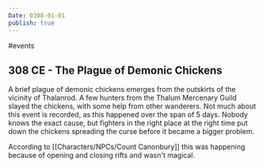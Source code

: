 ```yaml
---
Date: 0308-01-01
publish: true
---
```


#events
## 308 CE - The Plague of Demonic Chickens
A brief plague of demonic chickens emerges from the outskirts of the vicinity of Thalanrod. A few hunters from the Thalum Mercenary Guild slayed the chickens, with some help from other wanderers. Not much about this event is recorded, as this happened over the span of 5 days. Nobody knows the exact cause, but fighters in the right place at the right time put down the chickens spreading the curse before it became a bigger problem. 

According to [[Characters/NPCs/Count Canonbury]] this was happening because of opening and closing rifts and wasn't magical. 